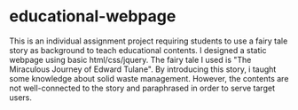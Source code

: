# educational-webpage
This is an individual assignment project requiring students to use a fairy tale story as background to teach educational contents. I designed a static webpage using basic html/css/jquery. The fairy tale I used is "The Miraculous Journey of Edward Tulane". By introducing this story, i taught some knowledge about solid waste management. However, the contents are not well-connected to the story and paraphrased in order to serve target users.
